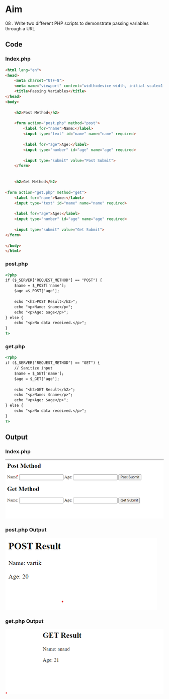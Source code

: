 # Aim
08 . Write two different PHP scripts to demonstrate passing variables through a URL
## Code

### Index.php
```html
<html lang="en">
<head>
    <meta charset="UTF-8">
    <meta name="viewport" content="width=device-width, initial-scale=1.0">
    <title>Passing Variables</title>
</head>
<body>

    <h2>Post Method</h2>

    <form action="post.php" method="post">
        <label for="name">Name:</label>
        <input type="text" id="name" name="name" required>

        <label for="age">Age:</label>
        <input type="number" id="age" name="age" required>

        <input type="submit" value="Post Submit">
    </form>


    <h2>Get Method</h2>

<form action="get.php" method="get">
    <label for="name">Name:</label>
    <input type="text" id="name" name="name" required>

    <label for="age">Age:</label>
    <input type="number" id="age" name="age" required>

    <input type="submit" value="Get Submit">
</form>

</body>
</html>


```



### post.php
```html
<?php
if ($_SERVER["REQUEST_METHOD"] == "POST") {
    $name = $_POST['name'];
    $age =$_POST['age'];

    echo "<h2>POST Result</h2>";
    echo "<p>Name: $name</p>";
    echo "<p>Age: $age</p>";
} else {
    echo "<p>No data received.</p>";
}
?>


```



### get.php
```html
<?php
if ($_SERVER["REQUEST_METHOD"] == "GET") {
    // Sanitize input
    $name = $_GET['name'];
    $age = $_GET['age'];

    echo "<h2>GET Result</h2>";
    echo "<p>Name: $name</p>";
    echo "<p>Age: $age</p>";
} else {
    echo "<p>No data received.</p>";
}
?>


```
## Output
### Index.php

![Output](1.png)

### post.php Output

![Output](2.png)

### get.php Output

![Output](3.png)